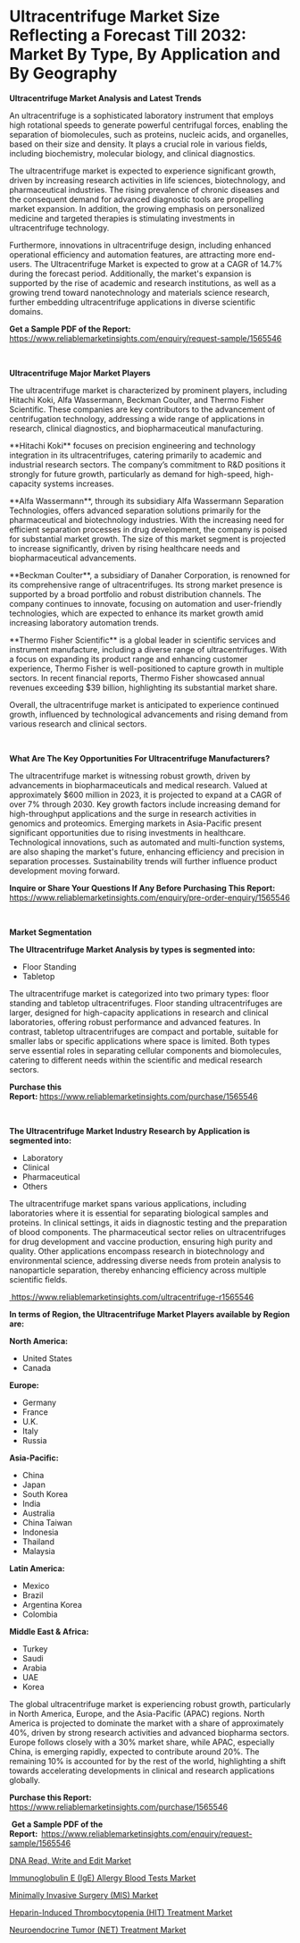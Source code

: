<p><h1>Ultracentrifuge Market Size Reflecting a Forecast Till 2032: Market By Type, By Application and By Geography</h1></p><p><strong>Ultracentrifuge Market Analysis and Latest Trends</strong></p>
<p><p>An ultracentrifuge is a sophisticated laboratory instrument that employs high rotational speeds to generate powerful centrifugal forces, enabling the separation of biomolecules, such as proteins, nucleic acids, and organelles, based on their size and density. It plays a crucial role in various fields, including biochemistry, molecular biology, and clinical diagnostics. </p><p>The ultracentrifuge market is expected to experience significant growth, driven by increasing research activities in life sciences, biotechnology, and pharmaceutical industries. The rising prevalence of chronic diseases and the consequent demand for advanced diagnostic tools are propelling market expansion. In addition, the growing emphasis on personalized medicine and targeted therapies is stimulating investments in ultracentrifuge technology.</p><p>Furthermore, innovations in ultracentrifuge design, including enhanced operational efficiency and automation features, are attracting more end-users. The Ultracentrifuge Market is expected to grow at a CAGR of 14.7% during the forecast period. Additionally, the market's expansion is supported by the rise of academic and research institutions, as well as a growing trend toward nanotechnology and materials science research, further embedding ultracentrifuge applications in diverse scientific domains.</p></p>
<p><strong>Get a Sample PDF of the Report:&nbsp;</strong> <a href="https://www.reliablemarketinsights.com/enquiry/request-sample/1565546?utm_campaign=2195&utm_medium=2&utm_source=Github&utm_content=ia&utm_term=03032025&utm_id=ultracentrifuge">https://www.reliablemarketinsights.com/enquiry/request-sample/1565546</a></p>
<p>&nbsp;</p>
<p><strong>Ultracentrifuge Major Market Players</strong></p>
<p><p>The ultracentrifuge market is characterized by prominent players, including Hitachi Koki, Alfa Wassermann, Beckman Coulter, and Thermo Fisher Scientific. These companies are key contributors to the advancement of centrifugation technology, addressing a wide range of applications in research, clinical diagnostics, and biopharmaceutical manufacturing.</p><p>**Hitachi Koki** focuses on precision engineering and technology integration in its ultracentrifuges, catering primarily to academic and industrial research sectors. The company’s commitment to R&D positions it strongly for future growth, particularly as demand for high-speed, high-capacity systems increases.</p><p>**Alfa Wassermann**, through its subsidiary Alfa Wassermann Separation Technologies, offers advanced separation solutions primarily for the pharmaceutical and biotechnology industries. With the increasing need for efficient separation processes in drug development, the company is poised for substantial market growth. The size of this market segment is projected to increase significantly, driven by rising healthcare needs and biopharmaceutical advancements.</p><p>**Beckman Coulter**, a subsidiary of Danaher Corporation, is renowned for its comprehensive range of ultracentrifuges. Its strong market presence is supported by a broad portfolio and robust distribution channels. The company continues to innovate, focusing on automation and user-friendly technologies, which are expected to enhance its market growth amid increasing laboratory automation trends.</p><p>**Thermo Fisher Scientific** is a global leader in scientific services and instrument manufacture, including a diverse range of ultracentrifuges. With a focus on expanding its product range and enhancing customer experience, Thermo Fisher is well-positioned to capture growth in multiple sectors. In recent financial reports, Thermo Fisher showcased annual revenues exceeding $39 billion, highlighting its substantial market share.</p><p>Overall, the ultracentrifuge market is anticipated to experience continued growth, influenced by technological advancements and rising demand from various research and clinical sectors.</p></p>
<p>&nbsp;</p>
<p><strong>What Are The Key Opportunities For Ultracentrifuge Manufacturers?</strong></p>
<p><p>The ultracentrifuge market is witnessing robust growth, driven by advancements in biopharmaceuticals and medical research. Valued at approximately $600 million in 2023, it is projected to expand at a CAGR of over 7% through 2030. Key growth factors include increasing demand for high-throughput applications and the surge in research activities in genomics and proteomics. Emerging markets in Asia-Pacific present significant opportunities due to rising investments in healthcare. Technological innovations, such as automated and multi-function systems, are also shaping the market's future, enhancing efficiency and precision in separation processes. Sustainability trends will further influence product development moving forward.</p></p>
<p><strong>Inquire or Share Your Questions If Any Before Purchasing This Report:</strong> <a href="https://www.reliablemarketinsights.com/enquiry/pre-order-enquiry/1565546?utm_campaign=2195&utm_medium=2&utm_source=Github&utm_content=ia&utm_term=03032025&utm_id=ultracentrifuge">https://www.reliablemarketinsights.com/enquiry/pre-order-enquiry/1565546</a></p>
<p>&nbsp;</p>
<p><strong>Market Segmentation</strong></p>
<p><strong>The Ultracentrifuge Market Analysis by types is segmented into:</strong></p>
<p><ul><li>Floor Standing</li><li>Tabletop</li></ul></p>
<p><p>The ultracentrifuge market is categorized into two primary types: floor standing and tabletop ultracentrifuges. Floor standing ultracentrifuges are larger, designed for high-capacity applications in research and clinical laboratories, offering robust performance and advanced features. In contrast, tabletop ultracentrifuges are compact and portable, suitable for smaller labs or specific applications where space is limited. Both types serve essential roles in separating cellular components and biomolecules, catering to different needs within the scientific and medical research sectors.</p></p>
<p><strong>Purchase this Report:&nbsp;</strong><a href="https://www.reliablemarketinsights.com/purchase/1565546?utm_campaign=2195&utm_medium=2&utm_source=Github&utm_content=ia&utm_term=03032025&utm_id=ultracentrifuge">https://www.reliablemarketinsights.com/purchase/1565546</a></p>
<p>&nbsp;</p>
<p><strong>The Ultracentrifuge Market Industry Research by Application is segmented into:</strong></p>
<p><ul><li>Laboratory</li><li>Clinical</li><li>Pharmaceutical</li><li>Others</li></ul></p>
<p><p>The ultracentrifuge market spans various applications, including laboratories where it is essential for separating biological samples and proteins. In clinical settings, it aids in diagnostic testing and the preparation of blood components. The pharmaceutical sector relies on ultracentrifuges for drug development and vaccine production, ensuring high purity and quality. Other applications encompass research in biotechnology and environmental science, addressing diverse needs from protein analysis to nanoparticle separation, thereby enhancing efficiency across multiple scientific fields.</p></p>
<p><a href="https://www.reliablemarketinsights.com/ultracentrifuge-r1565546?utm_campaign=2195&utm_medium=2&utm_source=Github&utm_content=ia&utm_term=03032025&utm_id=ultracentrifuge">&nbsp;https://www.reliablemarketinsights.com/ultracentrifuge-r1565546</a></p>
<p><strong>In terms of Region, the Ultracentrifuge Market Players available by Region are:</strong></p>
<p>
    <p> <strong> North America: </strong>
        <ul>
            <li>United States</li>
            <li>Canada</li>
        </ul>
        </p> 
    <p> <strong> Europe: </strong>
        <ul>
            <li>Germany</li>
            <li>France</li>
            <li>U.K.</li>
            <li>Italy</li>
            <li>Russia</li>
        </ul>
        </p> 
    <p> <strong> Asia-Pacific: </strong>
        <ul>
            <li>China</li>
            <li>Japan</li>
            <li>South Korea</li>
            <li>India</li>
            <li>Australia</li>
            <li>China Taiwan</li>
            <li>Indonesia</li>
            <li>Thailand</li>
            <li>Malaysia</li>
        </ul>
        </p> 
    <p> <strong> Latin America: </strong>
        <ul>
            <li>Mexico</li>
            <li>Brazil</li>
            <li>Argentina Korea</li>
            <li>Colombia</li>
        </ul>
        </p> 
    <p> <strong> Middle East & Africa: </strong>
        <ul>
            <li>Turkey</li>
            <li>Saudi</li>
            <li>Arabia</li>
            <li>UAE</li>
            <li>Korea</li>
        </ul>
    </p>
    </p>
<p><p>The global ultracentrifuge market is experiencing robust growth, particularly in North America, Europe, and the Asia-Pacific (APAC) regions. North America is projected to dominate the market with a share of approximately 40%, driven by strong research activities and advanced biopharma sectors. Europe follows closely with a 30% market share, while APAC, especially China, is emerging rapidly, expected to contribute around 20%. The remaining 10% is accounted for by the rest of the world, highlighting a shift towards accelerating developments in clinical and research applications globally.</p></p>
<p><strong>Purchase this Report: </strong><a href="https://www.reliablemarketinsights.com/purchase/1565546?utm_campaign=2195&utm_medium=2&utm_source=Github&utm_content=ia&utm_term=03032025&utm_id=ultracentrifuge">https://www.reliablemarketinsights.com/purchase/1565546</a></p>
<p>&nbsp;<strong>Get a Sample PDF of the Report:&nbsp;&nbsp;</strong><a href="https://www.reliablemarketinsights.com/enquiry/request-sample/1565546?utm_campaign=2195&utm_medium=2&utm_source=Github&utm_content=ia&utm_term=03032025&utm_id=ultracentrifuge">https://www.reliablemarketinsights.com/enquiry/request-sample/1565546</a></p>
<p><strong></strong></p>
<p><p><a href="https://github.com/lalkobrinarb/Market-Research-Report-List-1/blob/main/dna-read-write-and-edit-market.md?utm_campaign=2195&utm_medium=2&utm_source=Github&utm_content=ia&utm_term=03032025&utm_id=ultracentrifuge">DNA Read, Write and Edit Market</a></p><p><a href="https://github.com/giardafshaxb/Market-Research-Report-List-1/blob/main/immunoglobulin-e-ige-allergy-blood-tests-market.md?utm_campaign=2195&utm_medium=2&utm_source=Github&utm_content=ia&utm_term=03032025&utm_id=ultracentrifuge">Immunoglobulin E (IgE) Allergy Blood Tests Market</a></p><p><a href="https://github.com/kimanyuzuga/Market-Research-Report-List-1/blob/main/minimally-invasive-surgery-mis-market.md?utm_campaign=2195&utm_medium=2&utm_source=Github&utm_content=ia&utm_term=03032025&utm_id=ultracentrifuge">Minimally Invasive Surgery (MIS) Market</a></p><p><a href="https://github.com/naulasulakr0/Market-Research-Report-List-1/blob/main/heparin-induced-thrombocytopenia-hit-treatment-market.md?utm_campaign=2195&utm_medium=2&utm_source=Github&utm_content=ia&utm_term=03032025&utm_id=ultracentrifuge">Heparin-Induced Thrombocytopenia (HIT) Treatment Market</a></p><p><a href="https://github.com/ludongfomban/Market-Research-Report-List-1/blob/main/neuroendocrine-tumor-net-treatment-market.md?utm_campaign=2195&utm_medium=2&utm_source=Github&utm_content=ia&utm_term=03032025&utm_id=ultracentrifuge">Neuroendocrine Tumor (NET) Treatment Market</a></p></p>